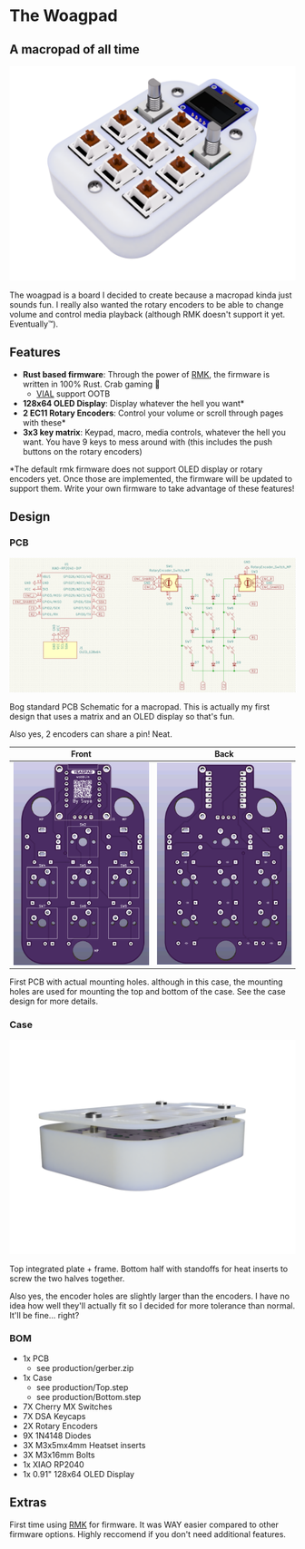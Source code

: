 # The Woagpad

## A macropad of all time

![Woagpad](./assets/Woagpad-Render.png)

The woagpad is a board I decided to create because a macropad
kinda just sounds fun. I really also wanted the rotary encoders
to be able to change volume and control media playback (although RMK doesn't support it yet. Eventually:tm:).

## Features

- **Rust based firmware**: Through the power of [RMK](https://haobogu.github.io/rmk), the firmware is written in 100% Rust. Crab gaming :crab:
  - [VIAL](https://get.vial.today/) support OOTB
- **128x64 OLED Display**: Display whatever the hell you want*
- **2 EC11 Rotary Encoders**: Control your volume or scroll through pages with these*
- **3x3 key matrix**: Keypad, macro, media controls, whatever the hell you want. You have 9 keys to mess around with (this includes the push buttons on the rotary encoders)

*The default rmk firmware does not support OLED display or rotary encoders yet.
Once those are implemented, the firmware will be updated to support them.
Write your own firmware to take advantage of these features!

## Design

### PCB
![Schematic](./assets/Schematic.png)

Bog standard PCB Schematic for a macropad.
This is actually my first design that uses a matrix
and an OLED display so that's fun.

Also yes, 2 encoders can share a pin! Neat.

|Front|Back|
|---|---|
|![PCB Front Design](./assets/PCB-Front.png)|![PCB Back Design](./assets/PCB-Back.png)|

First PCB with actual mounting holes.
although in this case, the mounting holes are used
for mounting the top and bottom of the case.
See the case design for more details.

### Case
![Case Design](./assets/Woagpad-Construct.png)

Top integrated plate + frame. Bottom half with standoffs
for heat inserts to screw the two halves together.

Also yes, the encoder holes are slightly larger than the encoders.
I have no idea how well they'll actually fit so I decided for
more tolerance than normal. It'll be fine... right?

### BOM
- 1x PCB
  - see production/gerber.zip
- 1x Case
  - see production/Top.step
  - see production/Bottom.step
- 7X Cherry MX Switches
- 7X DSA Keycaps
- 2X Rotary Encoders
- 9X 1N4148 Diodes
- 3X M3x5mx4mm Heatset inserts
- 3X M3x16mm Bolts
- 1x XIAO RP2040
- 1x 0.91" 128x64 OLED Display

## Extras
First time using [RMK](https://haobogu.github.io/rmk) for firmware. It was WAY easier compared to other firmware options.
Highly reccomend if you don't need additional features.
